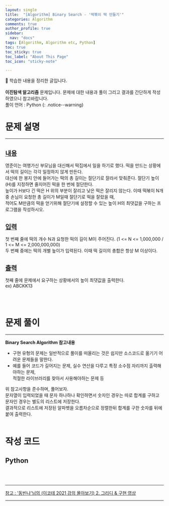 ```yaml
---
layout: single
title:  "[Algorithm] Binary Search - '떡볶이 떡 만들기'" 
categories: Algorithm
comments: true
author_profile: true
sidebar:
  nav: "docs"
tags: [Algorithm, Algorithm etc, Python]
toc: true
toc_sticky: true
toc_label: "About This Page"
toc_icon: "sticky-note"

---
```


📣 학습한 내용을 정리한 글입니다. <br>
<br>
**이진탐색 알고리즘** 문제입니다. 문제에 대한 내용과 풀이 그리고 결과를 간단하게 작성하였으니 참고바랍니다.  
풀이 언어 : Python
{: .notice--warning}

# 문제 설명

---

<br>
<b><u><span style="font-size:20px">내용</span></u></b>

영준이는 여행가신 부모님을 대신해서 떡집에서 일을 하기로 했다. 떡을 만드는 상황에서 떡의 길이는 각각 일정하지 않게 만든다.  
대신에 한 봉지 안에 들어가는 떡의 총 길이는 절단기로 잘라서 맞춰준다. 절단기 높이(H)를 지정하면 줄지어진 떡을 한 번에 절단한다.  
높이가 H보다 긴 떡은 H 위의 부분이 잘리고 낮은 떡은 잘리지 않는다. 이때 떡볶이 N개 중 손님이 요청한 총 길이가 M일때 절단기로 떡을 잘랐을 때,  
적어도 M만큼의 떡을 얻기위해 절단기에 설정할 수 있는 높이 H의 최댓값을 구하는 프로그램을 작성하시오.

<br>
<b><u><span style="font-size:20px">입력</span></u></b>

첫 번째 줄에 떡의 개수 N과 요청한 떡의 길이 M이 주어진다. (1 <= N <= 1,000,000 / 1 <= M <= 2,000,000,000)  
두 번째 중에는 떡의 개별 높이가 입력된다. 이때 떡 길이의 총합은 항상 M 이상이다.

<br>
<b><u><span style="font-size:20px">출력</span></u></b>

첫째 줄에 문제에서 요구하는 상황에서의 높이 최댓값을 출력한다.  
ex) ABCKK13

<br>
<br>

# 문제 풀이

---

**Binary Search Algorithm 참고내용**
- 구현 유형의 문제는 일반적으로 풀이를 떠올리는 것은 쉽지만 소스코드로 옮기기 어려운 문제들을 말한다.<br>
- 예를 들어 코드가 길어지는 문제, 실수 연산을 다루고 특정 소수점 자리까지 출력해야하는 문제,  
적절한 라이브러리를 찾아서 사용해야하는 문제 등<br>

위 참고사항을 준수하며, 풀어보자.<br>
문자열이 입력되었을 때 문자 하나하나 확인하면서 숫자인 경우는 따로 합계를 구하고 문자인 경우는 별도의 리스트에 저장한다.  
결과적으로 리스트에 저장된 알파벳을 오름차순으로 정렬한뒤 합계를 구한 숫자를 뒤에 붙여 출력한다.
<br>
<br>

# 작성 코드

## Python

<script src="https://gist.github.com/easyoung-lee/440d3d7af0c1877777fce13481a2d9bb.js"></script>

<br>
<br>

---
[참고 : '동빈나'님의 (이코테 2021 강의 몰아보기) 2. 그리디 & 구현 영상](https://www.youtube.com/watch?v=2zjoKjt97vQ&list=PLRx0vPvlEmdAghTr5mXQxGpHjWqSz0dgC&index=2)

---

